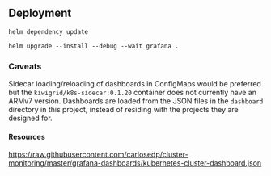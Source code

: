 ## Deployment
```
helm dependency update
```
```
helm upgrade --install --debug --wait grafana .
```

### Caveats

Sidecar loading/reloading of dashboards in ConfigMaps would be preferred but the ```kiwigrid/k8s-sidecar:0.1.20``` container does not currently have an ARMv7 version.  Dashboards are loaded from the JSON files in the ```dashboard``` directory in this project, instead of residing with the projects they are designed for.

#### Resources

https://raw.githubusercontent.com/carlosedp/cluster-monitoring/master/grafana-dashboards/kubernetes-cluster-dashboard.json